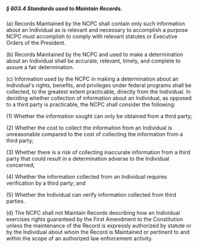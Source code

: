 ##### § 603.4 Standards used to Maintain Records. #####

(a) Records Maintained by the NCPC shall contain only such information about an Individual as is relevant and necessary to accomplish a purpose NCPC must accomplish to comply with relevant statutes or Executive Orders of the President.

(b) Records Maintained by the NCPC and used to make a determination about an Individual shall be accurate, relevant, timely, and complete to assure a fair determination.

(c) Information used by the NCPC in making a determination about an Individual's rights, benefits, and privileges under federal programs shall be collected, to the greatest extent practicable, directly from the Individual. In deciding whether collection of information about an Individual, as opposed to a third party is practicable, the NCPC shall consider the following:

(1) Whether the information sought can only be obtained from a third party;

(2) Whether the cost to collect the information from an Individual is unreasonable compared to the cost of collecting the information from a third party;

(3) Whether there is a risk of collecting inaccurate information from a third party that could result in a determination adverse to the Individual concerned;

(4) Whether the information collected from an Individual requires verification by a third party; and

(5) Whether the Individual can verify information collected from third parties.

(d) The NCPC shall not Maintain Records describing how an Individual exercises rights guaranteed by the First Amendment to the Constitution unless the maintenance of the Record is expressly authorized by statute or by the Individual about whom the Record is Maintained or pertinent to and within the scope of an authorized law enforcement activity.